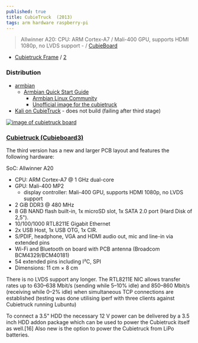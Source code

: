 ```yaml
---
published: true
title: CubieTruck  (2013)
tags: arm hardware raspberry-pi
---
```

>  Allwinner A20: CPU: ARM Cortex-A7 / Mali-400 GPU, supports HDMI 1080p, no LVDS support -  / [CubieBoard](http://cubieboard.org/tag/cubietruck/)

- [Cubietruck Frame](https://www.thingiverse.com/thing:3316580) / [2](https://www.thingiverse.com/thing:1237191)

### Distribution
- [armbian](https://www.armbian.com/cubietruck/) 
	- [Armbian Quick Start Guide](https://docs.armbian.com/User-Guide_Getting-Started/)
    	- [Armbian Linux Community](https://github.com/armbian/community)
		- [Unofficial image for the cubietruck](https://forum.armbian.com/topic/23446-unofficial-image-for-the-cubietruck/#comment-146759)
- [Kali on CubieTruck](https://www.kali.org/docs/arm/cubietruck/) - does not build (failing after third stage)

[![image of cubietruck board](http://docs.cubieboard.org/_media/products/a20-cubietruck.png?w=600&tok=d831ea)](http://docs.cubieboard.org/tutorials/cubietruck/start)

### [Cubietruck (Cubieboard3)](https://en.wikipedia.org/wiki/Cubieboard) 

The third version has a new and larger PCB layout and features the following hardware:

SoC: Allwinner A20
- CPU: ARM Cortex-A7 @ 1 GHz dual-core
- GPU: Mali-400 MP2
	- display controller: Mali-400 GPU, supports HDMI 1080p, no LVDS support
- 2 GiB DDR3 @ 480 MHz
- 8 GB NAND flash built-in, 1x microSD slot, 1x SATA 2.0 port (Hard Disk of 2,5").
- 10/100/1000 RTL8211E Gigabit Ethernet
- 2x USB Host, 1x USB OTG, 1x CIR.
- S/PDIF, headphone, VGA and HDMI audio out, mic and line-in via extended pins
- Wi-Fi and Bluetooth on board with PCB antenna (Broadcom BCM4329/BCM40181)
- 54 extended pins including I²C, SPI
- Dimensions: 11 cm × 8 cm

There is no LVDS support any longer. The RTL8211E NIC allows transfer rates up to 630–638 Mbit/s (sending while 5–10% idle) and 850–860 Mbit/s (receiving while 0–2% idle) when simultaneous TCP connections are established (testing was done utilising iperf with three clients against Cubietruck running Lubuntu)

To connect a 3.5" HDD the necessary 12 V power can be delivered by a 3.5 inch HDD addon package which can be used to power the Cubietruck itself as well.[16] Also new is the option to power the Cubietruck from LiPo batteries.
